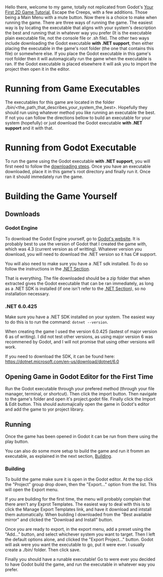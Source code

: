 Hello there, welcome to my game, totally not replicated from Godot's [Your First 2D Game Tutorial](https://docs.godotengine.org/en/stable/getting_started/first_2d_game/index.html), Escape the Creeps, with a few additions. Those being a Main Menu with a mute button. Now there is a choice to make when running the game. There are three ways of running the game. The easiest way is by locating the executable that aligns with your system's description the best and running that in whatever way you prefer (It is the executable plain executable file, not the console file or .sh file). The other two ways include downloading the Godot executable **with .NET support**, then either placing the executable in the game's root folder (the one that contains this file) or somewhere else. If you place the Godot executable in this game's root folder then it will automagically run the game when the executable is ran. If the Godot executable is placed elsewhere it will ask you to import the project then open it in the editor.


# Running from Game Executables
The executables for this game are located in the folder ./bin/\<the_path_that_describes_your_system_the_best\>. Hopefully they should run using whatever method you like running an executable the best. If not you can follow the directions bellow to build an executable for your system (hopefully) or just download the Godot executable **with .NET support** and it with that.

# Running from Godot Executable
To run the game using the Godot executable **with .NET support**, you will first need to follow the [downloading steps](#godot-engine). Once you have an executable downloaded, place it in this game's root directory and finally run it. Once ran it should immedately run the game.

# Building the Game Yourself

## Downloads
### Godot Engine
To download the Godot Engine yourself, go to [Godot's website](https://godotengine.org/). It is probably best to use the version of Godot that I created the game with, which was 4.3 (current version as of writting). Whatever version you download, you will need to download the .NET version so it has C# support. 

You will also need to make sure you have a .NET sdk installed. To do so follow the instructions in the [.NET Section](#net-60425).

That is everything. The file downloaded should be a zip folder that when extracted gives the Godot executable that can be ran immediately, as long as a .NET SDK is installed (if one isn't refer to the [.NET Section](#net-60425)), so no installation necessary.

### .NET 6.0.425
Make sure you have a .NET SDK installed on your system. The easiest way to do this is to run the command: `dotnet --version`.

When creating the game I used the version 6.0.425 (lastest of major version 6 as of writing). I did not test other versions, as using major version 6 was recommened by Godot, and I will not promise that using other versions will work.

If you need to download the SDK, it can be found here: https://dotnet.microsoft.com/en-us/download/dotnet/6.0

## Opening Game in Godot Editor for the First Time
Run the Godot executable through your prefered method (through your file manager, terminal, or shortcut). Then click the import button. Then navigate to the game's folder and open it's project.godot file. Finally click the Import & Edit button. This should automajically open the game in Godot's editor and add the game to yor project library.

## Running
Once the game has been opened in Godot it can be run from there using the play button.

You can also do some more setup to build the game and run it fromm an executable, as explained in the next section, [Building](#building).

### Building
To build the game make sure it is open in the Godot editor. At the top click the "Project" group drop down, then the "Export..." option from the list. This will open the Export menu.

If you are building for the first time, the menu will probably complain that there aren't any Exprot Templates. The easiest way to deal with this is to click the Manage Export Templates link, and have it download and intstall them automatically. When building I downloaded from the "Best available mirror" and clicked the "Download and Install" button.

Once you are ready to export, in the export menu, add a preset using the "Add..." button, and select whichever system you want to target. Then I left the default options alone, and clicked the "Export Project..." button. Godot will ask were you want the executable to go, put it were ever. I usually create a ./bin/ folder. Then click save.

Finally you should have a runable executable! Go to were ever you decided to have Godot build the game, and run the executable in whatever way you prefer.
